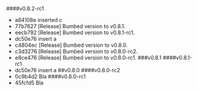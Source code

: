 ####v0.8.2-rc1
* a84108e inserted c
* 77b7627 [Release] Bumbed version to v0.8.1.
* eecb792 [Release] Bumbed version to v0.8.1-rc1.
* dc50e76 insert a
* c4804ec [Release] Bumbed version to v0.8.0.
* c3d3276 [Release] Bumbed version to v0.8.0-rc2.
* e8ce476 [Release] Bumbed version to v0.8.0-rc1.
###v0.8.1
####v0.8.1-rc1
* dc50e76 insert a
##v0.8.0
####v0.8.0-rc2
* 0c9b4d2 Bla
####v0.8.0-rc1
* 45fcfd5 Bla
